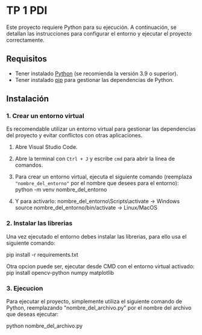 # TP 1 PDI

Este proyecto requiere Python para su ejecución. A continuación, se detallan las instrucciones para configurar el entorno y ejecutar el proyecto correctamente.

## Requisitos

- Tener instalado [Python](https://www.python.org/downloads/) (se recomienda la versión 3.9 o superior).
- Tener instalado [pip](https://pip.pypa.io/en/stable/) para gestionar las dependencias de Python.

## Instalación

### 1. Crear un entorno virtual

Es recomendable utilizar un entorno virtual para gestionar las dependencias del proyecto y evitar conflictos con otras aplicaciones.

1. Abre Visual Studio Code.
2. Abre la terminal con `Ctrl + J` y escribe `cmd` para abrir la línea de comandos.
3. Para crear un entorno virtual, ejecuta el siguiente comando (reemplaza `"nombre_del_entorno"` por el nombre que desees para el entorno):
   python -m venv nombre_del_entorno 

4. Y para activarlo:
nombre_del_entorno\Scripts\activate -> Windows
source nombre_del_entorno/bin/activate -> Linux/MacOS

### 2. Instalar las librerias
Una vez ejecutado el entorno debes instalar las librerias, para ello usa el siguiente comando:

pip install -r requirements.txt

Otra opcion puede ser, ejecutar desde CMD con el entorno virtual activado:
pip install opencv-python numpy matplotlib


### 3. Ejecucion
Para ejecutar el proyecto, simplemente utiliza el siguiente comando de Python, reemplazando "nombre_del_archivo.py" por el nombre del archivo que deseas ejecutar:

python nombre_del_archivo.py
